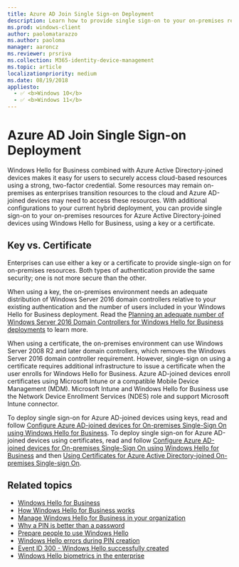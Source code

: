 ```yaml
---
title: Azure AD Join Single Sign-on Deployment
description: Learn how to provide single sign-on to your on-premises resources for Azure Active Directory-joined devices, using Windows Hello for Business.
ms.prod: windows-client
author: paolomatarazzo
ms.author: paoloma
manager: aaroncz
ms.reviewer: prsriva
ms.collection: M365-identity-device-management
ms.topic: article
localizationpriority: medium
ms.date: 08/19/2018
appliesto: 
  - ✅ <b>Windows 10</b>
  - ✅ <b>Windows 11</b>
---
```

# Azure AD Join Single Sign-on Deployment

Windows Hello for Business combined with Azure Active Directory-joined devices makes it easy for users to securely access cloud-based resources using a strong, two-factor credential.  Some resources may remain on-premises as enterprises transition resources to the cloud and Azure AD-joined devices may need to access these resources.  With additional configurations to your current hybrid deployment, you can provide single sign-on to your on-premises resources for Azure Active Directory-joined devices using Windows Hello for Business, using a key or a certificate.

## Key vs. Certificate

Enterprises can use either a key or a certificate to provide single-sign on for on-premises resources.  Both types of authentication provide the same security; one is not more secure than the other.  

When using a key, the on-premises environment needs an adequate distribution of Windows Server 2016 domain controllers relative to your existing authentication and the number of users included in your Windows Hello for Business deployment.  Read the [Planning an adequate number of Windows Server 2016 Domain Controllers for Windows Hello for Business deployments](hello-adequate-domain-controllers.md) to learn more.

When using a certificate, the on-premises environment can use Windows Server 2008 R2 and later domain controllers, which removes the Windows Server 2016 domain controller requirement.  However, single-sign on using a certificate requires additional infrastructure to issue a certificate when the user enrolls for Windows Hello for Business.  Azure AD-joined devices enroll certificates using Microsoft Intune or a compatible Mobile Device Management (MDM).  Microsoft Intune and Windows Hello for Business use the Network Device Enrollment Services (NDES) role and support Microsoft Intune connector.

To deploy single sign-on for Azure AD-joined devices using keys, read and follow [Configure Azure AD-joined devices for On-premises Single-Sign On using Windows Hello for Business](hello-hybrid-aadj-sso-base.md).
To deploy single sign-on for Azure AD-joined devices using certificates, read and follow [Configure Azure AD-joined devices for On-premises Single-Sign On using Windows Hello for Business](hello-hybrid-aadj-sso-base.md) and then [Using Certificates for Azure Active Directory-joined On-premises Single-sign On](hello-hybrid-aadj-sso-cert.md).

## Related topics

- [Windows Hello for Business](hello-identity-verification.md)
- [How Windows Hello for Business works](hello-how-it-works.md)
- [Manage Windows Hello for Business in your organization](hello-manage-in-organization.md)
- [Why a PIN is better than a password](hello-why-pin-is-better-than-password.md)
- [Prepare people to use Windows Hello](hello-prepare-people-to-use.md)
- [Windows Hello errors during PIN creation](hello-errors-during-pin-creation.md)
- [Event ID 300 - Windows Hello successfully created](hello-event-300.md)
- [Windows Hello biometrics in the enterprise](hello-biometrics-in-enterprise.md)



